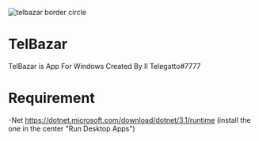 ![telbazar border circle](https://user-images.githubusercontent.com/69989584/122527952-1a124a00-d01c-11eb-9693-93f1624bea91.png)
# TelBazar
TelBazar is App For Windows
Created By Il Telegatto#7777
# Requirement
-Net 
https://dotnet.microsoft.com/download/dotnet/3.1/runtime
(install the one in the center "Run Desktop Apps")
